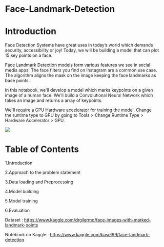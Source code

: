 # Face-Landmark-Detection

# **Introduction**

Face Detection Systems have great uses in today’s world which demands security, accessibility or joy! Today, we will be building a model that can plot 15 key points on a face.

Face Landmark Detection models form various features we see in social media apps. The face filters you find on Instagram are a common use case. The algorithm aligns the mask on the image keeping the face landmarks as base points.

In this notebook, we'll develop a model which marks keypoints on a given image of a human face. We'll build a Convolutional Neural Network which takes an image and returns a array of keypoints.

We'll require a GPU Hardware accelerator for training the model. Change the runtime type to GPU by going to Tools > Change Runtime Type > Hardware Accelerator > GPU.

![](https://miro.medium.com/max/2000/1*qNNr1hrFoaeAWru7VI0SbQ.png)

# **Table of Contents**
1.Introduction

2.Approach to the problem statement

3.Data loading and Preprocessing

4.Model building

5.Model training

6.Evaluation

Dataset : https://www.kaggle.com/drgilermo/face-images-with-marked-landmark-points

Notebook on Kaggle : https://www.kaggle.com/basel99/face-landmark-detection
